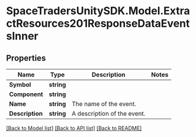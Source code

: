 # SpaceTradersUnitySDK.Model.ExtractResources201ResponseDataEventsInner

## Properties

Name | Type | Description | Notes
------------ | ------------- | ------------- | -------------
**Symbol** | **string** |  | 
**Component** | **string** |  | 
**Name** | **string** | The name of the event. | 
**Description** | **string** | A description of the event. | 

[[Back to Model list]](../README.md#documentation-for-models) [[Back to API list]](../README.md#documentation-for-api-endpoints) [[Back to README]](../README.md)

